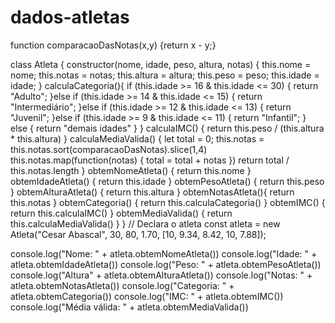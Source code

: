 # dados-atletas
function comparacaoDasNotas(x,y) {return x - y;}

class Atleta {
    constructor(nome, idade, peso, altura, notas) {
        this.nome = nome;
        this.notas = notas;
        this.altura = altura;
        this.peso = peso;
        this.idade = idade;
    }
    calculaCategoria(){
        if (this.idade >= 16 & this.idade <= 30) {
            return "Adulto";
        }else if (this.idade >= 14 & this.idade <= 15) {
            return "Intermediário";
        }else if (this.idade >= 12 & this.idade <= 13) {
            return "Juvenil";
        }else if (this.idade >= 9 & this.idade <= 11) {
            return "Infantil";
        }
        else {
            return "demais idades"
        }
    }
    calculaIMC() {
            return this.peso / (this.altura * this.altura)
    }
    calculaMediaValida() {
        let total = 0;
        this.notas = this.notas.sort(comparacaoDasNotas).slice(1,4)
        this.notas.map(function(notas) {
            total = total + notas
        })
        return total / this.notas.length
    }
    obtemNomeAtleta() {
        return this.nome
    }
    obtemIdadeAtleta() {
        return this.idade
    }
    obtemPesoAtleta() {
        return this.peso
    }
    obtemAlturaAtleta() {
        return this.altura
    }
    obtemNotasAtleta(){
        return this.notas
    }
    obtemCategoria() {
        return this.calculaCategoria()
    }
    obtemIMC() {
        return this.calculaIMC()
    }
    obtemMediaValida() {
        return this.calculaMediaValida()
    }
}
// Declara o atleta
const atleta = new Atleta("Cesar Abascal",
    30, 80, 1.70,
    [10, 9.34, 8.42, 10, 7.88]);

console.log("Nome: " + atleta.obtemNomeAtleta())
console.log("Idade: " + atleta.obtemIdadeAtleta())
console.log("Peso: " + atleta.obtemPesoAtleta())
console.log("Altura" + atleta.obtemAlturaAtleta())
console.log("Notas: " + atleta.obtemNotasAtleta())
console.log("Categoria: " + atleta.obtemCategoria())
console.log("IMC: " + atleta.obtemIMC())
console.log("Média válida: " + atleta.obtemMediaValida())
